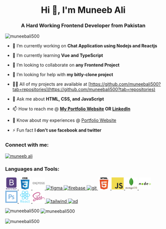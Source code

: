 <h1 align="center">Hi 👋, I'm Muneeb Ali</h1>
<h3 align="center">A Hard Working Frontend Developer from Pakistan</h3>

<p align="left"> <img src="https://komarev.com/ghpvc/?username=muneebali500&label=Profile%20views&color=0e75b6&style=flat" alt="muneebali500" /> </p>

<!-- <p align="left"> <a href="https://github.com/ryo-ma/github-profile-trophy"><img src="https://github-profile-trophy.vercel.app/?username=muneebali500" alt="muneebali500" /></a> </p>
 -->
- 🔭 I’m currently working on **Chat Application using Nodejs and Reactjs**
- 🌱 I’m currently learning **Vue and TypeScript**
- 👯 I’m looking to collaborate on **any Frontend Project**
- 🤝 I’m looking for help with **my bitly-clone project**

- 👨‍💻 All of my projects are available at [https://github.com/muneebali500?tab=repositories](https://github.com/muneebali500?tab=repositories)

- 💬 Ask me about **HTML, CSS, and JavaScript**

- 📫 How to reach me @ **[My Portfolio Website](https://muneebalimemon.com/) OR [LinkedIn](https://www.linkedin.com/in/muneeb-ali-56507121a/)**

- 📄 Know about my experiences @ [Portfolio Website](https://muneebalimemon.com/)

- ⚡ Fun fact **I don't use facebook and twitter**

<h3 align="left">Connect with me:</h3>
<p align="left">
<a href="https://linkedin.com/in/muneeb ali" target="blank"><img align="center" src="https://raw.githubusercontent.com/rahuldkjain/github-profile-readme-generator/master/src/images/icons/Social/linked-in-alt.svg" alt="muneeb ali" height="30" width="40" /></a>
</p>

<h3 align="left">Languages and Tools:</h3>
<p align="left"> <a href="https://getbootstrap.com" target="_blank"> <img src="https://raw.githubusercontent.com/devicons/devicon/master/icons/bootstrap/bootstrap-plain-wordmark.svg" alt="bootstrap" width="40" height="40"/> </a> <a href="https://www.w3schools.com/css/" target="_blank"> <img src="https://raw.githubusercontent.com/devicons/devicon/master/icons/css3/css3-original-wordmark.svg" alt="css3" width="40" height="40"/> </a> <a href="https://expressjs.com" target="_blank"> <img src="https://raw.githubusercontent.com/devicons/devicon/master/icons/express/express-original-wordmark.svg" alt="express" width="40" height="40"/> </a> <a href="https://www.figma.com/" target="_blank"> <img src="https://www.vectorlogo.zone/logos/figma/figma-icon.svg" alt="figma" width="40" height="40"/> </a> <a href="https://firebase.google.com/" target="_blank"> <img src="https://www.vectorlogo.zone/logos/firebase/firebase-icon.svg" alt="firebase" width="40" height="40"/> </a> <a href="https://git-scm.com/" target="_blank"> <img src="https://www.vectorlogo.zone/logos/git-scm/git-scm-icon.svg" alt="git" width="40" height="40"/> </a> <a href="https://www.w3.org/html/" target="_blank"> <img src="https://raw.githubusercontent.com/devicons/devicon/master/icons/html5/html5-original-wordmark.svg" alt="html5" width="40" height="40"/> </a> <a href="https://developer.mozilla.org/en-US/docs/Web/JavaScript" target="_blank"> <img src="https://raw.githubusercontent.com/devicons/devicon/master/icons/javascript/javascript-original.svg" alt="javascript" width="40" height="40"/> </a> <a href="https://www.mongodb.com/" target="_blank"> <img src="https://raw.githubusercontent.com/devicons/devicon/master/icons/mongodb/mongodb-original-wordmark.svg" alt="mongodb" width="40" height="40"/> </a> <a href="https://nodejs.org" target="_blank"> <img src="https://raw.githubusercontent.com/devicons/devicon/master/icons/nodejs/nodejs-original-wordmark.svg" alt="nodejs" width="40" height="40"/> </a> <a href="https://www.photoshop.com/en" target="_blank"> <img src="https://raw.githubusercontent.com/devicons/devicon/master/icons/photoshop/photoshop-line.svg" alt="photoshop" width="40" height="40"/> </a> <a href="https://reactjs.org/" target="_blank"> <img src="https://raw.githubusercontent.com/devicons/devicon/master/icons/react/react-original-wordmark.svg" alt="react" width="40" height="40"/> </a> <a href="https://sass-lang.com" target="_blank"> <img src="https://raw.githubusercontent.com/devicons/devicon/master/icons/sass/sass-original.svg" alt="sass" width="40" height="40"/> </a> <a href="https://tailwindcss.com/" target="_blank"> <img src="https://www.vectorlogo.zone/logos/tailwindcss/tailwindcss-icon.svg" alt="tailwind" width="40" height="40"/> </a> <a href="https://www.adobe.com/products/xd.html" target="_blank"> <img src="https://cdn.worldvectorlogo.com/logos/adobe-xd.svg" alt="xd" width="40" height="40"/> </a> </p>

<p><img align="left" src="https://github-readme-stats.vercel.app/api/top-langs?username=muneebali500&show_icons=true&locale=en&layout=compact" alt="muneebali500" /></p>

<p>&nbsp;<img align="center" src="https://github-readme-stats.vercel.app/api?username=muneebali500&show_icons=true&locale=en" alt="muneebali500" /></p>

<p><img align="center" src="https://github-readme-streak-stats.herokuapp.com/?user=muneebali500&" alt="muneebali500" /></p>

